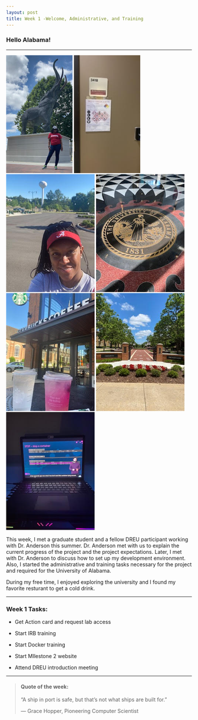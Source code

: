```yaml
---
layout: post
title: Week 1 -Welcome, Administrative, and Training
---
```


### Hello Alabama!

----

![uapwkone7](/images/uapwkone7.jpg)
![uapwkone10](/images/uapwkone10.jpg)
![uapwkone1](/images/uapwkone1.jpg)
![uapwkone12](/images/uapwkone12.jpg)
![uapwkone3](/images/uapwkone3.jpg)
![uapwkone6](/images/uapwkone6.jpg)
![uapwktwo4](/images/uapwktwo4.jpg)


This week, I met a graduate student and a fellow DREU participant working with Dr. Anderson this summer. Dr. Anderson met with us to explain the current progress of the project and the project expectations. Later, I met with Dr. Anderson to discuss how to set up my development environment. Also, I started the administrative and training tasks necessary for the project and required for the University of Alabama. 

During my free time, I enjoyed exploring the university and I found my favorite resturant to get a cold drink.

----

### Week 1 Tasks:

- Get Action card and request lab access	

- Start IRB training

- Start Docker training

- Start MIlestone 2 website

- Attend DREU introduction meeting

----

> #### Quote of the week:
> “A ship in port is safe, but that’s not what ships are built for.” 
>
> — Grace Hopper, Pioneering Computer Scientist
